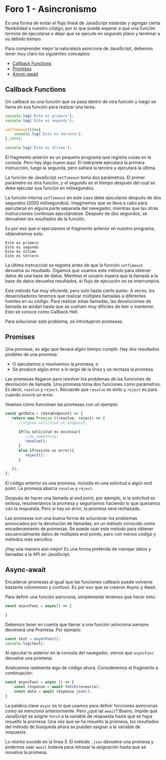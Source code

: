 # Foro 1 - Asincronismo

Es una forma de evitar el flujo lineal de JavaScript estándar y agregar cierta flexibilidad a nuestro código, por lo que puede esperar a que una función termine de ejecutarse o dejar que se ejecute en segundo plano y terminar a su debido tiempo.  

Para comprender mejor la naturaleza asíncrona de JavaScript, debemos tener muy claro los siguientes conceptos: 
- [Callback Functions](#callback-functions)
- [Promises](#promises)
- [Async-await](#async-await)

## Callback Functions
Un callback es una función que se pasa dentro de otra función y luego se llama en esa función para realizar una tarea.
```js
console.log('Este es primero');
console.log('Este es segundo');

setTimeout(()=>{
    console.log('Este es tercero');
},2000);

console.log('Este es último');
```  
El fragmento anterior es un pequeño programa que registra cosas en la consola. Pero hay algo nuevo aquí. El intérprete ejecutará la primera instrucción, luego la segunda, pero saltará la tercera y ejecutará la última.  

La función de JavaScript `setTimeout` toma dos parámetros. El primer parámetro es otra función, y el segundo es el tiempo después del cual se debe ejecutar esa función en milisegundos.  

La función interna `setTimeout` en este caso debe ejecutarse después de dos segundos (2000 milisegundos). Imaginemos que se lleva a cabo para ejecutarse en alguna parte separada del navegador, mientras que las otras instrucciones continúan ejecutándose. Después de dos segundos, se devuelven los resultados de la función.  

Es por eso que si ejecutamos el fragmento anterior en nuestro programa, obtendremos esto:
```
Este es primero
Este es segundo
Este es último
Este es tercero
```  

La última instrucción se registra antes de que la función `setTimeout` devuelva su resultado. Digamos que usamos este método para obtener datos de una base de datos. Mientras el usuario espera que la llamada a la base de datos devuelva resultados, el flujo de ejecución no se interrumpirá.  

Este método fue muy eficiente, pero solo hasta cierto punto. A veces, los desarrolladores tenemos que realizar múltiples llamadas a diferentes fuentes en su código. Para realizar estas llamadas, las devoluciones de llamada se anidan hasta que se vuelven muy difíciles de leer o mantener. Esto se conoce como Callback Hell.

Para solucionar este problema, se introdujeron promesas.

## Promises
Una promesa, es algo que llevará algún tiempo cumplir. Hay dos resultados posibles de una promesa:
- O ejecutamos y resolvemos la promesa, o
- Se produce algún error a lo largo de la línea y se rechaza la promesa  

Las promesas llegaron para resolver los problemas de las funciones de devolución de llamada. Una promesa toma dos funciones como parámetros. Es decir, `resolve` y `reject`. Recuerde que `resolve` es éxito y `reject` es para cuando ocurre un error.

Veamos cómo funcionan las promesas con un ejemplo:
```js
const getData = (dataEndpoint) => {
   return new Promise ((resolve, reject) => {
      //alguna solicitud al endpoint;
     
      if(la solicitud es exitosa){
         //do something;
         resolve();
      }
      else if(existe un error){
         reject();
      }
   
   });
};
```  

El código anterior es una promesa, incluida en una solicitud a algún end point. La promesa abarca `resolve` y `reject`.  

Después de hacer una llamada al end point, por ejemplo, si la solicitud es exitosa, resolveríamos la promesa y seguiríamos haciendo lo que queramos con la respuesta. Pero si hay un error, la promesa será rechazada.  

Las promesas son una buena forma de solucionar los problemas provocados por la devolución de llamadas, en un método conocido como encadenamiento de promesas. Se puede usar este método para obtener secuencialmente datos de múltiples end points, pero con menos código y métodos más sencillos.  

¡Hay una manera aún mejor! Es una forma preferida de manejar datos y llamadas a la API en JavaScript.

## Async-await
Encadenar promesas al igual que las funciones callback puede volverse bastante voluminoso y confuso. Es por eso que se crearon Async y Await.  

Para definir una función asíncrona, simplemente tenemos que hacer esto:
```js
const asyncFunc = async() => {

}
```

Debemos tener en cuenta que llamar a una función asíncrona siempre devolverá una Promesa. Por ejemplo:
```js
const test = asyncFunc();
console.log(test);
```

Al ejecutar lo anterior en la consola del navegador, vemos que `asyncFunc` devuelve una promesa.  

Analicemos realmente algo de código ahora. Consideremos el fragmento a continuación:
```js
const asyncFunc = async () => {
	const response = await fetch(resource);
   	const data = await response.json();
}
```  

La palabra clave `async` es lo que usamos para definir funciones asíncronas como se mencionó anteriormente. Pero ¿qué tal `await`? Bueno, impide que JavaScript se asigne `fetch` a la variable de respuesta hasta que se haya resuelto la promesa. Una vez que se ha resuelto la promesa, los resultados del método de búsqueda ahora se pueden asignar a la variable de respuesta.  

Lo mismo sucede en la línea 3. El método `.json` devuelve una promesa y podemos usar `await` todavía para retrasar la asignación hasta que se resuelva la promesa.
